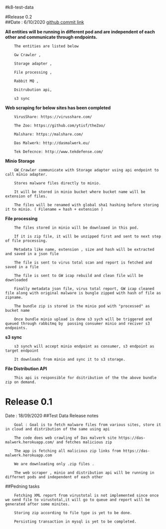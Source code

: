 #k8-test-data

#Release 0.2   
##Date : 6/10/2020
[github commit link](https://github.com/k8-proxy/k8-test-data/commit/3f4aba41157cee1ef7f0167259da31af87a286cd)
            
            
**All entities will be running in different pod and are independent of each other and communicate through endpoints.**

        The entities are listed below

        Gw Crawler , 
        
        Storage adapter ,
        
        File processing , 
        
        Rabbit MQ ,
        
        Dsitrubution api,
        
        s3 sync
             
**Web scraping for below sites has been completed**

        VirusShare: https://virusshare.com/
        
        The Zoo: https://github.com/ytisf/theZoo/
        
        Malshare: https://malshare.com/
        
        Das Malwerk: http://dasmalwerk.eu/
        
        Tek Defecnce: http://www.tekdefense.com/
        
**Minio Storage**

        GW_Crawler communicate with Storage adapter using api endpoint to call minio adapter.
        
        Stores malware files directly to minio.
        
        It will be stored in minio bucket where bucket name will be extension of files.
        
        The files will be renamed with global sha1 hashing before storing it to minio. ( Filename = hash + extension )
      
**File processing**

        The files stored in minio will be downloaed in this pod.
        
        If it is zip file, it will be unzipped first and sent to next step of file processing.
        
        Metadata like name, extension , size and hash will be extracted and saved in a json file
        
        The file is sent to virus total scan and report is fetched and saved in a file
        
        The file is sent to GW icap rebuild and clean file will be downloaded
        
        Finally metadata json file, virus total report, GW icap cleaned file along with original malware is bungle zipped with hash of file as zipname.
        
        The bundle zip is stored in the minio pod with "processed" as bucket name
        
        Once bundle minio upload is done s3 sych will be triggered and queued through rabbitmq by  passing consumer minio and reciver s3 endpoints.
        
**s3 sync**

        s3 synch will accept minio endpoint as consumer, s3 endpoint as target endpoint
        
        It downloads from minio and sync it to s3 storage.
    
**File Distribution API**

        This api is responsible for dsitribution of the the above bundle zip on demand.


# Release 0.1 
Date : 18/09/2020
##Test Data Release notes

        Goal : Goal is to fetch malware files from various sites, store it in cloud and distribution of the same using api

        The code does web crawling of Das malverk site https://das-malwerk.herokuapp.com/ and fetches malicious zip 

        The app is fetching all malicious zip links from https://das-malwerk.herokuapp.com
        
        We are downloading only .zip files .
        
        The web scraper , minio and distribution api will be running in differnet pods and independent of each other
        
##Pedning tasks

        Fetching XML report from virustotal is not implemented since once we send file to virustotal,it will go to queue and report will be generated after some minites. 
        
        Storing zip according to file type is yet to be done.
        
        Persisting transaction in mysql is yet to be completed.
        
